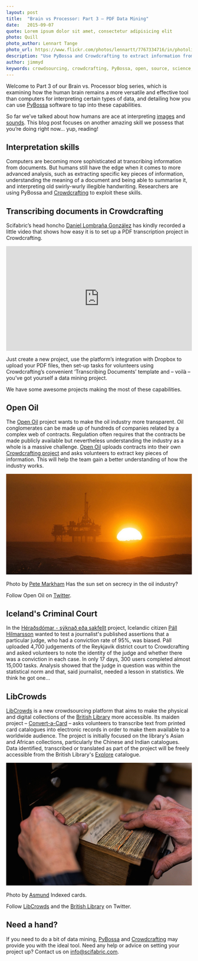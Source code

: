 ```yaml
---
layout: post
title:  "Brain vs Processor: Part 3 – PDF Data Mining"
date:   2015-09-07 
quote: Lorem ipsum dolor sit amet, consectetur adipisicing elit
photo: Quill
photo_author: Lennart Tange
photo_url: https://www.flickr.com/photos/lennartt/7767334716/in/photolist-cQnC15-nFXbc-hbUp9u-2pZ7fV-817Gkm-f5Ebvo-7vuMwr-oiudxM-6fHYs4-bbkYzz-qqBSXL-vWrZ5f-oE9DyL-93EhKE-5Aqfvq-qHZBcg-9NbGou-jGaJ3k-5FdXox-q4ZB3R-2YGADn-f5WiW4-6YJjjy-4okHTv-8vC3Ef-6P2h7m-7SyD2r-bNLgPc-gFc8B2-7S5Acj-nhku2N-3r5Lz-619scQ-oiidpw-c7S5NS-4opDnA-86CQHB-jBLsX1-awriLT-kfUQa1-47GeJT-CbBZY-6QSy1v-87BChS-fj9zct-4mYwgs-2CWoeV-6vcfbQ-5koddX-zQLni
description: "Use PyBossa and Crowdcrafting to extract information from PDF documents"
author: jimmyd
keywords: crowdsourcing, crowdcrafting, PyBossa, open, source, science, citizen, opensource, transcribe, cognitive, image, pattern, recognition, sound, data, mine, PDF
---
```


Welcome to Part 3 of our Brain vs. Processor blog series, which is examining how the human brain remains a more versatile and effective tool than computers for interpreting certain types of data, and detailing how you can use [PyBossa](http://pybossa.com/) software to tap into these capabilities.

So far we’ve talked about how humans are ace at interpreting [images](/blog/2015/04/02/Image_Pattern_Recognition.html) and [sounds](/blog/2015/05/10/Sound_Pattern_Recognition.html). This blog post focuses on another amazing skill we possess that you’re doing right now… yup, reading!

## Interpretation skills

Computers are becoming more sophisticated at transcribing information from documents. But humans still have the edge when it comes to more advanced analysis, such as extracting specific key pieces of information, understanding the meaning of a document and being able to summarise it, and interpreting old swirly-wurly illegible handwriting. Researchers are using PyBossa and [Crowdcrafting](/crowdcrafting/) to exploit these skills.

## Transcribing documents in Crowdcrafting

Scifabric’s head honcho [Daniel Lombraña González](http://daniellombrana.es/) has kindly recorded a little video that shows how easy it is to set up a PDF transcription project in Crowdcrafting. 

<style>.embed-container { position: relative; padding-bottom: 56.25%; height: 0; overflow: hidden; max-width: 100%; } .embed-container iframe, .embed-container object, .embed-container embed { position: absolute; top: 0; left: 0; width: 100%; height: 100%; }</style><div class='embed-container'><iframe src='https://www.youtube.com/embed/GoL0SVC48eg' frameborder='0' allowfullscreen></iframe></div>

Just create a new project, use the platform’s integration with Dropbox to upload your PDF files, then set-up tasks for volunteers using Crowdcrafting’s convenient ‘Transcribing Documents’ template and – voilà  – you’ve got yourself a data mining project.

We have some awesome projects making the most of these capabilities.

## Open Oil
 
The [Open Oil](http://openoil.net/) project wants to make the oil industry more transparent. Oil conglomerates can be made up of hundreds of companies related by a complex web of contracts. Regulation often requires that the contracts be made publicly available but nevertheless understanding the industry as a whole is a massive challenge. [Open Oil](http://openoil.net/) uploads contracts into their own [Crowdcrafting project](/crowdcrafting) and asks volunteers to extract key pieces of information. This will help the team gain a better understanding of how the industry works.

![alttext](/assets/img/blog/OilSunset.jpg "Pete Markham")
<p class="post-caption">Photo by <a href="https://www.flickr.com/photos/pmarkham/15239838875/in/photolist-pdGa9F-fAvxEi-71K9Q8-wHSCbR-5zmEbT-weBXfX-cj2RnA-aQaLwt-aF3BRB-9VhRZP-9V6tx4-pqarNg-ggofYY-qDTCi-qDTyp-67eXv4-wiwiW-6FkGU5-6tvHay-bXhiYh-8Eiz5y-pFTsmT-b1kzEx-ggofKb-9kfA6B-71Pb5L-9Z7pN3-71Karr-9UuMh3-6ZQvDd-6tK5TM-72zFcj-wHSxMR-pFTs98-6trCak-7deMVi-5TEhqr-7Dv9R5-oWcmq7-aAJWSh-aAJWGb-aAGd7g-7ZxVc-roBiy-tQ7d8r-4YkeaK-6EG8oP-wY3zGA-wY3A5u-wHSARX">Pete Markham</a> Has the sun set on secrecy in the oil industry?</p>

Follow Open Oil on [Twitter](https://twitter.com/Open_Oil).

## Iceland's Criminal Court

In the [Héraðsdómar - sýknað eða sakfellt](/crowdcrafting) project, Icelandic citizen [Páll Hilmarsson](http://gogn.in/) wanted to test a journalist's published assertions that a particular judge, who had a conviction rate of 95%, was biased. Páll uploaded 4,700 judgements of the Reykjavik district court to Crowdcrafting and asked volunteers to note the identity of the judge and whether there was a conviction in each case. In only 17 days, 300 users completed almost 15,000 tasks. Analysis showed that the judge in question was within the statistical norm and that, said journalist, needed a lesson in statistics. We think he got one...

## LibCrowds

[LibCrowds](http://www.libcrowds.com/) is a new crowdsourcing platform that aims to make the physical and digital collections of the [British Library](http://www.bl.uk/) more accessible. Its maiden project – [Convert-a-Card](http://www.libcrowds.com/project/category/convert-a-card/) – asks volunteers to transcribe text from printed card catalogues into electronic records in order to make them available to a worldwide audience. The project is initially focused on the library's Asian and African collections, particularly the Chinese and Indian catalogues. Data identified, transcribed or translated as part of the project will be freely accessible from the British Library's [Explore](http://explore.bl.uk/primo_library/libweb/action/search.do?dscnt=1&dstmp=1437390432340&vid=BLVU1&fromLogin=true) catalogue.

![alttext](/assets/img/blog/IndexCards.jpg "Courtesy of Asmund")
<p class="post-caption">Photo by <a href="https://www.flickr.com/photos/aasmund/5993042392/in/photolist-7XcTiQ-aEDMSr-AZmBP-a8zUH7-hT9z3h-mVG2p-eKApQ-7c4zmn-2SsHds-e3v2p-62GZsv-dTWkg-69xbpZ-9tRn2x-6Y64Dj-7GjptE-8PQRst-6rp3Eb-2mP3PU-5VkjyT-hvCx9">Asmund</a> Indexed cards.</p>

Follow [LibCrowds](https://twitter.com/LibCrowds) and the [British Library](https://twitter.com/britishlibrary) on Twitter.

## Need a hand?

If you need to do a bit of data mining, [PyBossa](http://pybossa.com/) and [Crowdcrafting](/crowdcrafting/) may provide you with the ideal tool. Need any help or advice on setting your project up? Contact us on info@scifabric.com.


